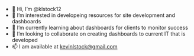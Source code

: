 - 👋 Hi, I’m @klstock12
- 👀 I’m interested in developeing resources for site development and dashboards
- 🌱 I’m currently learning about dashboards for clients to monitor success
- 💞️ I’m looking to collaborate on creating dashboards to current IT that is developed
- 📫 I am available at kevinlstock@gmail.com

<!---
klstock12/klstock12 is a ✨ special ✨ repository because its `README.md` (this file) appears on your GitHub profile.
You can click the Preview link to take a look at your changes.
--->
